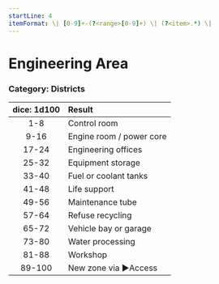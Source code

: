 ```yaml
---
startLine: 4
itemFormat: \| [0-9]+-(?<range>[0-9]+) \| (?<item>.*) \|
---
```

# Engineering Area
### Category: Districts

| dice: 1d100 | Result |
|:----:|:-------|
| 1-8 | Control room |
| 9-16 | Engine room / power core |
| 17-24 | Engineering offices |
| 25-32 | Equipment storage |
| 33-40 | Fuel or coolant tanks |
| 41-48 | Life support |
| 49-56 | Maintenance tube |
| 57-64 | Refuse recycling |
| 65-72 | Vehicle bay or garage |
| 73-80 | Water processing |
| 81-88 | Workshop |
| 89-100 | New zone via ▶Access |